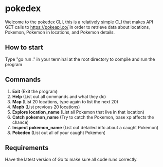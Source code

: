 # pokedex

Welcome to the pokedex CLI, this is a relatively simple CLI that makes API GET calls to https://pokeapi.co/ in order to retrieve data about locations, Pokemon, Pokemon in locations, and Pokemon details.

## How to start
Type "go run ." in your terminal at the root directory to compile and run the program

## Commands
1. **Exit** (Exit the program)
1. **Help** (List out all commands and what they do)
1. **Map** (List 20 locations, type again to list the next 20)
1. **Mapb** (List previous 20 locations)
1. **Explore location_name** (List all Pokemon that live in that location)
1. **Catch pokemon_name** (Try to catch the Pokemon, base xp affects the chance)
1. **Inspect pokemon_name** (List out detailed info about a caught Pokemon)
1. **Pokedex** (List out all of your caught Pokemon)

## Requirements
Have the latest version of Go to make sure all code runs correctly.
